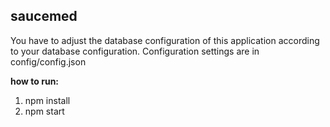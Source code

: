 ## saucemed

You have to adjust the database configuration of this application according to your database configuration.
Configuration settings are in config/config.json

**how to run:**
1. npm install
2. npm start
